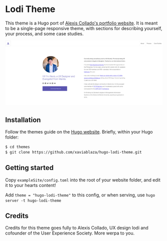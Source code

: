 # Lodi Theme

This theme is a Hugo port of [Alexis Collado's portfolio website](http://www.alexiscollado.com). It is meant to be a single-page responsive theme, with sections for describing yourself, your 
process, and some case studies.

![](images/screenshot.png)

## Installation

Follow the themes guide on the [Hugo website](https://gohugo.io/themes/installing-and-using-themes/). Briefly, within your Hugo folder:

```sh
$ cd themes
$ git clone https://github.com/xaviablaza/hugo-lodi-theme.git
```

## Getting started

Copy `exampleSite/config.toml` into the root of your website folder, and edit it to your hearts content!

Add `theme = "hugo-lodi-theme"` to this config, or when serving, use `hugo server -t hugo-lodi-theme`

## Credits

Credits for this theme goes fully to Alexis Collado, UX design lodi and cofounder of the User Experience Society. More werpa to you.
